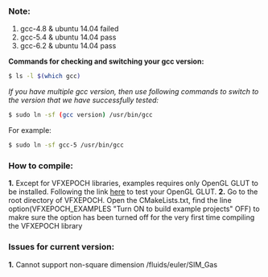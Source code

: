 ### **Note:**
1. gcc-4.8 & ubuntu 14.04 failed
2. gcc-5.4 & ubuntu 14.04 pass
3. gcc-6.2 & ubuntu 14.04 pass

**Commands for checking and switching your gcc version:**
```sh
$ ls -l $(which gcc)
```

*If you have multiple gcc version, then use following commands to switch to
the version that we have successfully tested:*

```sh
$ sudo ln -sf (gcc version) /usr/bin/gcc
```
For example:
```sh
$ sudo ln -sf gcc-5 /usr/bin/gcc
```

### **How to compile:**
**1.** Except for VFXEPOCH libraries, examples requires only OpenGL GLUT to be installed. Following the link [here](http://kiwwito.com/installing-opengl-glut-libraries-in-ubuntu/) to test your OpenGL GLUT.
**2.** Go to the root directory of VFXEPOCH. Open the CMakeLists.txt, find the line option(VFXEPOCH_EXAMPLES "Turn ON to build example projects" OFF) to makre sure the option has been turned off for the very first time compiling the VFXEPOCH library

### **Issues for current version:**
**1.** Cannot support non-square dimension /fluids/euler/SIM_Gas
